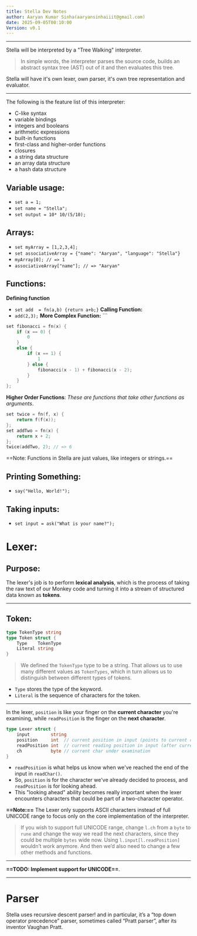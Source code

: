 ```yaml
---
title: Stella Dev Notes
author: Aaryan Kumar Sinha(aaryansinhaiiit@gmail.com)
date: 2025-09-05T00:10:00
Version: v0.1
---
```

---

Stella will be interpreted by a "Tree Walking" interpreter.
>In simple words,  the interpreter parses the source code, builds an abstract syntax tree (AST) out of it and then evaluates this tree.

Stella will have it's own lexer, own parser, it's own tree representation and evaluator.

---
The  following is the feature list of this interpreter:
- C-like syntax  
- variable bindings  
- integers and booleans  
- arithmetic expressions  
- built-in functions  
- first-class and higher-order functions  
- closures  
- a string data structure  
- an array data structure  
- a hash data structure

## Variable usage:
- `set a = 1;`
- `set name = "Stella";`
- `set output = 10* 10/(5/10);`
## Arrays:
- `set myArray = [1,2,3,4];`
- `set associativeArray = {"name": "Aaryan", "language": "Stella"}`
- `myArray[0]; // => 1`
- `associativeArray["name"]; // => "Aaryan"`
## Functions:
**Defining function**
- `set add  = fn(a,b) {return a+b;}`
**Calling Function:**
- `add(2,3);`
**More Complex Function:** ```
``` c
set fibonacci = fn(x) {
	if (x == 0) {
		0
	} 
	else {
		if (x == 1) {
			1
		} else {
			fibonacci(x - 1) + fibonacci(x - 2);
		}
	}
};
```
**Higher Order Functions**:
*These are functions that take other functions as arguments*.
```c
set twice = fn(f, x) {  
	return f(f(x));  
};  
set addTwo = fn(x) {  
	return x + 2;  
};  
twice(addTwo, 2); // => 6
```
==Note: Functions in Stella are just values, like integers or strings.==

## Printing Something:
- `say("Hello, World!");`
## Taking inputs:
- `set input = ask("What is your name?");`

# Lexer:
## Purpose:
The lexer's job is to perform **lexical analysis**, which is the process of taking the raw text of our Monkey code and turning it into a stream of structured data known as **tokens**.

---

## Token:
```go
type TokenType string
type Token struct {
	Type    TokenType
	Literal string
}
```
> We defined the `TokenType` type to be a string. That allows us to use many different values as `TokenTypes`, which in turn allows us to distinguish between different types of tokens.
- `Type` stores the type of the keyword.
- `Literal` is the sequence of characters for the token.
---

In the lexer, `position` is like your finger on the **current character** you're examining, while `readPosition` is the finger on the **next character**.
```go
type Lexer struct {
	input        string
	position     int  // current position in input (points to current char)
	readPosition int  // current reading position in input (after current char)
	ch           byte // current char under examination
}
```
- `readPosition` is what helps us know when we've reached the end of the input in `readChar()`.
-  So, `position` is for the character we've already decided to process, and `readPosition` is for looking ahead.
- This "looking ahead" ability becomes really important when the lexer encounters characters that could be part of a two-character operator.

**==Note:==** The Lexer only supports ASCII characters instead of full UNICODE range to focus only on the core implementation of the interpreter.
> If you wish to support full UNICODE range, change `l.ch` from a `byte` to `rune` and change the way we read the next characters, since they could be multiple `bytes` wide now. Using `l.input[l.readPosition]` wouldn’t work anymore. And then we’d also need to change a few other methods and functions.
---

**==TODO: Implement support for UNICODE==**.

---
# Parser
Stella uses recursive descent parser! and in particular, it’s a “top down operator precedence” parser, sometimes called “Pratt parser”, after its inventor Vaughan Pratt.


